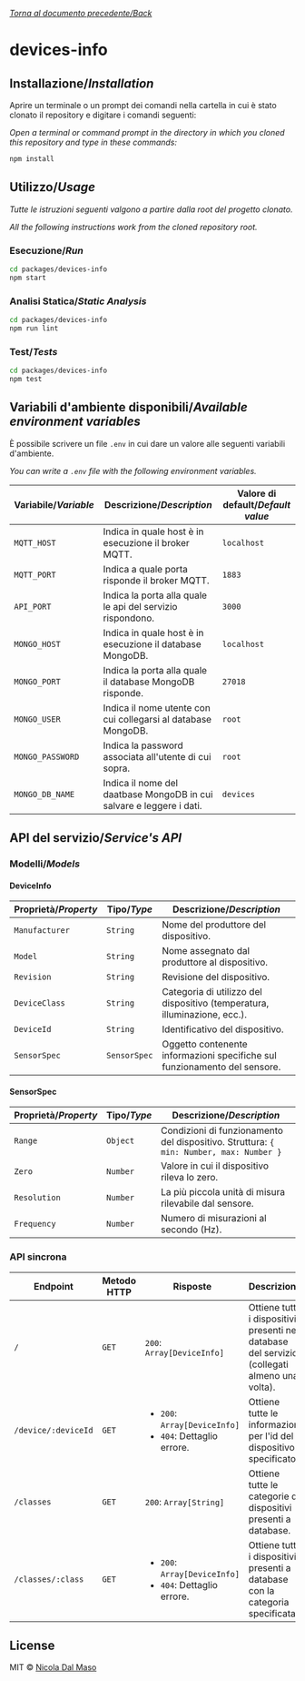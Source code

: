 [_Torna al documento precedente/Back_](https://github.com/niktekusho/IoTDashboard/)

# devices-info

## Installazione/_Installation_

Aprire un terminale o un prompt dei comandi nella cartella in cui è stato clonato il repository e digitare i comandi seguenti:

_Open a terminal or command prompt in the directory in which you cloned this repository and type in these commands:_

```sh
npm install
```

## Utilizzo/_Usage_

_Tutte le istruzioni seguenti valgono a partire dalla root del progetto clonato._

_All the following instructions work from the cloned repository root._

### Esecuzione/_Run_

```sh
cd packages/devices-info
npm start
```

### Analisi Statica/_Static Analysis_

```sh
cd packages/devices-info
npm run lint
```

### Test/_Tests_

```sh
cd packages/devices-info
npm test
```

## Variabili d'ambiente disponibili/_Available environment variables_

È possibile scrivere un file `.env` in cui dare un valore alle seguenti variabili d'ambiente.

_You can write a `.env` file with the following environment variables._

| Variabile/_Variable_ | Descrizione/_Description_                                            | Valore di default/_Default value_ |
| -------------------- | -------------------------------------------------------------------- | --------------------------------- |
| `MQTT_HOST`          | Indica in quale host è in esecuzione il broker MQTT.                 | `localhost`                       |
| `MQTT_PORT`          | Indica a quale porta risponde il broker MQTT.                        | `1883`                            |
| `API_PORT`           | Indica la porta alla quale le api del servizio rispondono.           | `3000`                            |
| `MONGO_HOST`         | Indica in quale host è in esecuzione il database MongoDB.            | `localhost`                       |
| `MONGO_PORT`         | Indica la porta alla quale il database MongoDB risponde.             | `27018`                           |
| `MONGO_USER`         | Indica il nome utente con cui collegarsi al database MongoDB.        | `root`                            |
| `MONGO_PASSWORD`     | Indica la password associata all'utente di cui sopra.                | `root`                            |
| `MONGO_DB_NAME`      | Indica il nome del daatbase MongoDB in cui salvare e leggere i dati. | `devices`                         |


## API del servizio/_Service's API_

### Modelli/_Models_

#### DeviceInfo

| Proprietà/_Property_ | Tipo/_Type_  | Descrizione/_Description_                                                 |
| -------------------- | ------------ | ------------------------------------------------------------------------- |
| `Manufacturer`       | `String`     | Nome del produttore del dispositivo.                                      |
| `Model`              | `String`     | Nome assegnato dal produttore al dispositivo.                             |
| `Revision`           | `String`     | Revisione del dispositivo.                                                |
| `DeviceClass`        | `String`     | Categoria di utilizzo del dispositivo (temperatura, illuminazione, ecc.). |
| `DeviceId`           | `String`     | Identificativo del dispositivo.                                           |
| `SensorSpec`         | `SensorSpec` | Oggetto contenente informazioni specifiche sul funzionamento del sensore. |

#### SensorSpec

| Proprietà/_Property_ | Tipo/_Type_ | Descrizione/_Description_                                                              |
| -------------------- | ----------- | -------------------------------------------------------------------------------------- |
| `Range`              | `Object`    | Condizioni di funzionamento del dispositivo. Struttura: `{ min: Number, max: Number }` |
| `Zero`               | `Number`    | Valore in cui il dispositivo rileva lo zero.                                           |
| `Resolution`         | `Number`    | La più piccola unità di misura rilevabile dal sensore.                                 |
| `Frequency`          | `Number`    | Numero di misurazioni al secondo (Hz).                                                 |

### API sincrona

| Endpoint            | Metodo HTTP | Risposte                                                                      | Descrizione                                                                                  |
|---------------------|-------------|-------------------------------------------------------------------------------|----------------------------------------------------------------------------------------------|
| `/`                 | `GET`       | `200`: `Array[DeviceInfo]`                                                    | Ottiene tutti i dispositivi presenti nel database del servizio (collegati almeno una volta). |
| `/device/:deviceId` | `GET`       | <ul><li>`200`: `Array[DeviceInfo]`</li><li>`404`: Dettaglio errore.</li></ul> | Ottiene tutte le informazioni per l'id del dispositivo specificato.                          |
| `/classes`          | `GET`       | `200`: `Array[String]`                                                        | Ottiene tutte le categorie di dispositivi presenti a database.                               |
| `/classes/:class`   | `GET`       | <ul><li>`200`: `Array[DeviceInfo]`</li><li>`404`: Dettaglio errore.</li></ul> | Ottiene tutti i dispositivi presenti a database con la categoria specificata.                |


## License

MIT ©  [Nicola Dal Maso](https://github.com/niktekusho)
